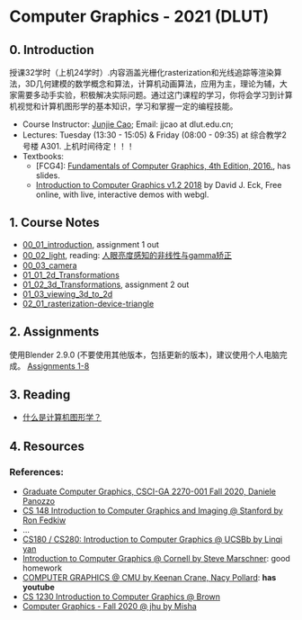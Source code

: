 # Computer Graphics - 2021 (DLUT)
## 0. Introduction
授课32学时（上机24学时）.内容涵盖光栅化rasterization和光线追踪等渲染算法，3D几何建模的数学概念和算法，计算机动画算法，应用为主，理论为辅，大家需要多动手实验，积极解决实际问题。通过这门课程的学习，你将会学习到计算机视觉和计算机图形学的基本知识，学习和掌握一定的编程技能。

<!-- - 目标
    By the end of the course, the student must be able to:
  - Explain and apply the fundamental mathematical concepts of computer-based image and geometry synthesis (synthesis data for training deep learning; basis of VR and simulation)
  - Implement a basic rendering pipeline based on rasterization and raytracing
  - Design and implement basic computer animation algorithms
  - Integrate individual components into a complete graphics application
  - Coordinate a team during a software project? -->

<!-- - 进阶
    You may want to browse interesting research papers in the top avenues in graphics (Siggraph, Siggraph Asia, ACM TOG, Eurographics) and computer vision (CVPR, ICCV, ECCV), as well as some more specialized but equally excellent conferences (SGP, SCA, 3DV). -->

<!-- - Prerequisites: linear algebra, C/C++ programming, and Data Structures -->

- Course Instructor: [Junjie Cao](http://jjcao.github.io/); Email: jjcao at dlut.edu.cn; 
- Lectures: Tuesday (13:30 - 15:05) & Friday (08:00 - 09:35) at 综合教学2号楼 A301. 上机时间待定！！！
- Textbooks: 
  - [FCG4]: [Fundamentals of Computer Graphics, 4th Edition, 2016.](http://www.cs.cornell.edu/courses/cs4620/2014fa/index.shtml), has slides. 
  - [Introduction to Computer Graphics v1.2 2018](http://math.hws.edu/graphicsbook/) by David J. Eck, Free online, with live, interactive demos with webgl.
  <!-- - [Modern OpenGL Guide](https://open.gl/), excellent! elegent!! -->

## 1. Course Notes
- [00_01_introduction](http://pan-yz.chaoxing.com/share/info/dc5968d8ed5cc29f), assignment 1 out
- [00_02_light](http://pan-yz.chaoxing.com/share/info/c74faa7e2618ecdc), reading: [人眼亮度感知的非线性与gamma矫正](https://www.zhihu.com/question/27467127)
- [00_03_camera](http://pan-yz.chaoxing.com/share/info/ebe6118e1449a61b)
- [01_01_2d_Transformations](http://pan-yz.chaoxing.com/share/info/5104d084e1a06ad3)
- [01_02_3d_Transformations](http://pan-yz.chaoxing.com/share/info/a08fa5722fe65ae0), assignment 2 out
- [01_03_viewing_3d_to_2d](http://pan-yz.chaoxing.com/share/info/e116e246237394d0)
- [02_01_rasterization-device-triangle](http://pan-yz.chaoxing.com/share/info/13e13623fe1ab681)


## 2. Assignments
使用Blender 2.9.0 (不要使用其他版本，包括更新的版本)，建议使用个人电脑完成。
[Assignments 1-8](http://web.stanford.edu/class/cs148/assignments.html)
<!-- - [Rules & Setup](assignments/)
- [Assignment 1: Hello World (Mesh display, Connected Components & Subdivision)](assignments/assignment_1), deadline: TBD
- [Assignment 3: ](), deadline: TBD -->

## 3. Reading 
- [什么是计算机图形学？](http://staff.ustc.edu.cn/~lgliu/Resources/CG/What_is_CG.htm)

## 4. Resources
### References:
- [Graduate Computer Graphics, CSCI-GA 2270-001 Fall 2020, Daniele Panozzo](https://github.com/danielepanozzo/cg)
- [CS 148 Introduction to Computer Graphics and Imaging @ Stanford by Ron Fedkiw](http://web.stanford.edu/class/cs148)
- ... 
- [CS180 / CS280: Introduction to Computer Graphics @ UCSBb by Linqi yan](https://sites.cs.ucsb.edu/~lingqi/teaching/cs180.html)
- [Introduction to Computer Graphics @ Cornell by Steve Marschner](http://www.cs.cornell.edu/courses/cs4620/2018fa/): good homework
- [COMPUTER GRAPHICS @ CMU by Keenan Crane, Nacy Pollard](http://15462.courses.cs.cmu.edu/fall2020/): **has youtube**
- [CS 1230 Introduction to Computer Graphics @ Brown]()
- [Computer Graphics - Fall 2020 @ jhu by Misha](https://www.cs.jhu.edu/~misha/Fall20/)

<!-- ### Others
- [tutorial, GL]: <a href="http://learnopengl.com">Learn OpenGL</a> (fundamental OpenGL tutorials and notes, practical techniques); <a href="https://learnopengl-cn.github.io">中文网站。</a>使用了GLFW，而不是GLUT
- [tutorial, GL]: <a href="http://ogldev.atspace.co.uk/index.html">Modern OpenGL Tutorials</a>, good explanation and code; <a href="https://blog.csdn.net/column/details/13062.html">中文网站。</a> 使用了FreeGLUT和GLEW，但是前面的code中，FreeGLUT的函数和glut的一样，可以照用。
- [tutorial, GL]: <a href="http://www.songho.ca/opengl/"> OpenGL notes from Song Ho</a>, advance, awesome explanation and code
- [povray](http://www.povray.org/): Open source project for ray tracing
- [G3D](http://g3d.cs.williams.edu/g3d/www/index.html): a modern 3d engine -->


